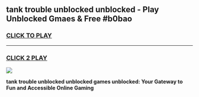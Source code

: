 
## tank trouble unblocked unblocked - Play Unblocked Gmaes & Free #b0bao
<h3>
<a href="https://news.freeplayer.one?title=tank_trouble_unblocked_unblocked&ref=24F">CLICK TO PLAY</a></h3>
<hr>

<h3>
<a href="https://news.freeplayer.one?title=tank_trouble_unblocked_unblocked&ref=24F">CLICK 2 PLAY</a>
  
</h3>

<a href="https://news.freeplayer.one?title=tank_trouble_unblocked_unblocked&ref=24F/"><img src="https://clearcache.store/games.png"></a>


**tank trouble unblocked unblocked games unblocked: Your Gateway to Fun and Accessible Online Gaming**
